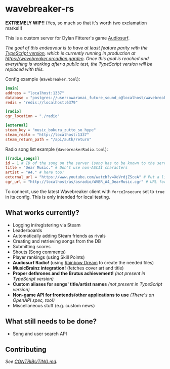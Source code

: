 # wavebreaker-rs
**EXTREMELY WIP!!** (Yes, so much so that it's worth two exclamation marks!!)

This is a custom server for Dylan Fitterer's game [Audiosurf](https://store.steampowered.com/app/12900/AudioSurf/).

*The goal of this endeavour is to have at least feature parity with the [TypeScript version](https://github.com/AudiosurfResearch/Wavebreaker), which is currently running in production at https://wavebreaker.arcadian.garden. Once this goal is reached and everything is working after a public test, the TypeScript version will be replaced with this.*

Config example (``Wavebreaker.toml``):
```toml
[main]
address = "localhost:1337"
database = "postgres://user:owaranai_future_sound_o@localhost/wavebreaker"
redis = "redis://localhost:6379"

[radio]
cgr_location = "./radio"

[external]
steam_key = "music_bokura_zutto_so_hype"
steam_realm = "http://localhost:1337"
steam_return_path = "/api/auth/return"
```

Radio song list example (``WavebreakerRadio.toml``):
```toml
[[radio_songs]]
id = 1 # ID of the song on the server (song has to be known to the server already!)
title = "Dear Music." # Don't use non-ASCII characters
artist = "A4." # here too!
external_url = "https://www.youtube.com/watch?v=XeVrdjZSceA" # Put a link to buy (not stream!) the song here, if possible!
cgr_url = "http://localhost/as/asradio/WVBR_A4_DearMusic.cgr" # URL for the .cgr file containing the song,
```

To connect, use the latest Wavebreaker client with ``forceInsecure`` set to ``true`` in its config. This is only intended for local testing.

## What works currently?
- Logging in/registering via Steam
- Leaderboards
- Automatically adding Steam friends as rivals
- Creating and retrieving songs from the DB
- Submitting scores
- Shouts (Song comments)
- Player rankings (using Skill Points)
- **Audiosurf Radio!** (using [Rainbow Dream](https://github.com/AudiosurfResearch/rainbowdream) to create the needed files)
- **MusicBrainz integration!** (fetches cover art and title)
- **Proper dethrones and the Brutus achievement!** *(not present in TypeScript version)*
- **Custom aliases for songs' title/artist names** *(not present in TypeScript version)*
- **Non-game API for frontends/other applications to use** *(There's an OpenAPI spec, too!)*
- Miscellaneous stuff (e.g. custom news)

## What still needs to be done?
- Song and user search API

## Contributing

*See [CONTRIBUTING.md](https://github.com/AudiosurfResearch/wavebreaker-rs/blob/master/CONTRIBUTING.md).*
